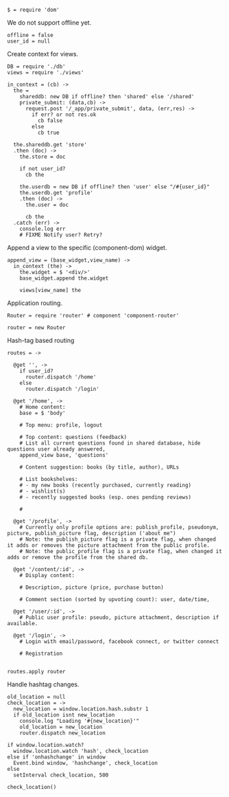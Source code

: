     $ = require 'dom'

We do not support offline yet.

    offline = false
    user_id = null

Create context for views.

    DB = require './db'
    views = require './views'

    in_context = (cb) ->
      the =
        shareddb: new DB if offline? then 'shared' else '/shared'
        private_submit: (data,cb) ->
          request.post '/_app/private_submit', data, (err,res) ->
            if err? or not res.ok
              cb false
            else
              cb true

      the.shareddb.get 'store'
      .then (doc) ->
        the.store = doc

        if not user_id?
          cb the

        the.userdb = new DB if offline? then 'user' else "/#{user_id}"
        the.userdb.get 'profile'
        .then (doc) ->
          the.user = doc

          cb the
      .catch (err) ->
        console.log err
        # FIXME Notify user? Retry?

Append a view to the specific (component-dom) widget.

    append_view = (base_widget,view_name) ->
      in_context (the) ->
        the.widget = $ '<div/>'
        base_widget.append the.widget

        views[view_name] the

Application routing.

    Router = require 'router' # component 'component-router'

    router = new Router

Hash-tag based routing

    routes = ->

      @get '', ->
        if user_id?
          router.dispatch '/home'
        else
          router.dispatch '/login'

      @get '/home', ->
        # Home content:
        base = $ 'body'

        # Top menu: profile, logout

        # Top content: questions (feedback)
        # List all current questions found in shared database, hide questions user already answered,
        append_view base, 'questions'

        # Content suggestion: books (by title, author), URLs

        # List bookshelves:
        # - my new books (recently purchased, currently reading)
        # - wishlist(s)
        # - recently suggested books (esp. ones pending reviews)

        # 

      @get '/profile', ->
        # Currently only profile options are: publish_profile, pseudonym, picture, publish_picture flag, description ('about me")
        # Note: the publish_picture flag is a private flag, when changed it adds or removes the picture attachment from the public profile.
        # Note: the public_profile flag is a private flag, when changed it adds or remove the profile from the shared db.

      @get '/content/:id', ->
        # Display content:

        # Description, picture (price, purchase button)

        # Comment section (sorted by upvoting count): user, date/time,

      @get '/user/:id', ->
        # Public user profile: pseudo, picture attachment, description if available.

      @get '/login', ->
        # Login with email/password, facebook connect, or twitter connect

        # Registration


    routes.apply router

Handle hashtag changes.

    old_location = null
    check_location = ->
      new_location = window.location.hash.substr 1
      if old_location isnt new_location
        console.log "Loading '#{new_location}'"
        old_location = new_location
        router.dispatch new_location

    if window.location.watch?
      window.location.watch 'hash', check_location
    else if 'onhashchange' in window
      Event.bind window, 'hashchange', check_location
    else
      setInterval check_location, 500

    check_location()
